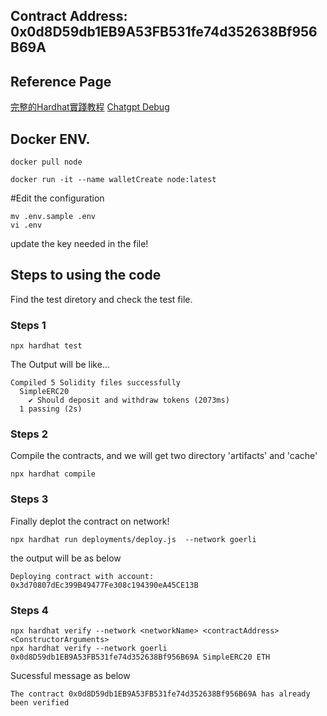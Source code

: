 ## Contract Address: 0x0d8D59db1EB9A53FB531fe74d352638Bf956B69A
## Reference Page
[完整的Hardhat實踐教程](https://medium.com/my-blockchain-development-daily-journey/%E5%AE%8C%E6%95%B4%E7%9A%84hardhat%E5%AF%A6%E8%B8%90%E6%95%99%E7%A8%8B-a9b005aa4c12)
[Chatgpt Debug](https://chat.openai.com/chat)

## Docker ENV.

```
docker pull node

docker run -it --name walletCreate node:latest
```

#Edit the configuration
```
mv .env.sample .env
vi .env
```
update the key needed in the file!

## Steps to using the code

Find the test diretory and check the test file.

### Steps 1

```
npx hardhat test
```

The Output will be like...
```
Compiled 5 Solidity files successfully
  SimpleERC20
    ✔ Should deposit and withdraw tokens (2073ms)
  1 passing (2s)
```

### Steps 2
Compile the contracts, and we will get two directory 'artifacts' and 'cache'
```
npx hardhat compile
```

### Steps 3
Finally deplot the contract on network!
```
npx hardhat run deployments/deploy.js  --network goerli
```
the output will be as below
```
Deploying contract with account: 0x3d70807dEc399B49477Fe308c194390eA45CE13B
```

### Steps 4
```
npx hardhat verify --network <networkName> <contractAddress> <ConstructorArguments>
npx hardhat verify --network goerli 0x0d8D59db1EB9A53FB531fe74d352638Bf956B69A SimpleERC20 ETH
```
Sucessful message as below
```
The contract 0x0d8D59db1EB9A53FB531fe74d352638Bf956B69A has already been verified
```
